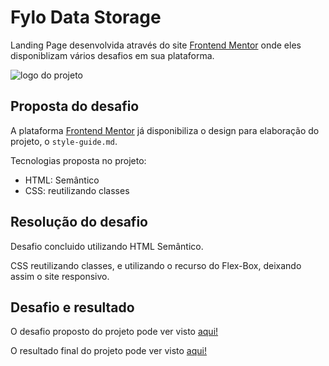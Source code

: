 <h1>Fylo Data Storage</h1>
<p>Landing Page desenvolvida através do site <a href="https://www.frontendmentor.io/">Frontend Mentor</a> onde eles disponiblizam vários desafios em sua plataforma.</p>
<img src="hhttps://res.cloudinary.com/dz209s6jk/image/upload/v1591033776/Challenges/beiy7t7hcpdkhgc6ueho.jpg" alt="logo do projeto" />

<h2>Proposta do desafio</h2>
<p>A plataforma <a href="https://www.frontendmentor.io/">Frontend Mentor</a> já disponibiliza o design para elaboração do projeto, o <code>style-guide.md</code>.</p>
<p>Tecnologias proposta no projeto:</p>
<ul>
  <li>HTML: Semântico</li>
  <li>CSS: reutilizando classes</li>
</ul>

<h2>Resolução do desafio</h2>
<p>Desafio concluido utilizando HTML Semântico.</p>
<p>CSS reutilizando classes, e utilizando o recurso do Flex-Box, deixando assim o site responsivo.</p>

<h2>Desafio e resultado</h2>
<p>O desafio proposto do projeto pode ver visto <a href="https://bit.ly/31fo7lr">aqui!</a></p>
<p>O resultado final do projeto pode ver visto <a href="https://lnkd.in/dCd3PwM">aqui!</a></p>
